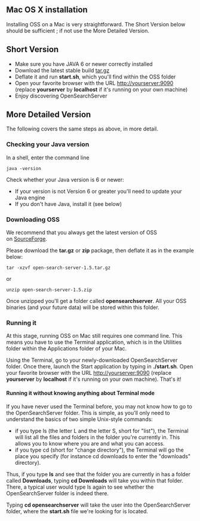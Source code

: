 ## Mac OS X installation

Installing OSS on a Mac is very straightforward. The Short Version below should be sufficient ; if not use the More Detailed Version.

## Short Version

- Make sure you have JAVA 6 or newer correctly installed
- Download the latest stable build [tar.gz](http://www.open-search-server.com/home/download/ "download")
- Deflate it and run **start.sh**, which you'll find within the OSS folder
- Open your favorite browser with the URL [http://yourserver:9090](http://yourserver:9090) (replace **yourserver** by **localhost** if it's running on your own machine)
- Enjoy discovering OpenSearchServer

## More Detailed Version
The following covers the same steps as above, in more detail.

### Checking your Java version ###

In a shell, enter the command line

    java -version

Check whether your Java version is 6 or newer:

- If your version is not Version 6 or greater you'll need to update your Java engine
- If you don't have Java, install it (see below)

### Downloading OSS

We recommend that you always get the latest version of OSS on [SourceForge](http://www.open-search-server.com/download/ "Download").

Please download the **tar.gz** or **zip** package, then deflate it as in the example below:

    tar -xzvf open-search-server-1.5.tar.gz
    
or

	unzip open-search-server-1.5.zip
    
Once unzipped you'll get a folder called **opensearchserver**. All your OSS binaries (and your future data) will be stored within this folder.

### Running it
At this stage, running OSS on Mac still requires one command line. This means you have to use the Terminal application, which is in the Utilities folder within the Applications folder of your Mac.

Using the Terminal, go to your newly-downloaded OpenSearchServer folder. Once there, launch the Start application by typing in **./start.sh**. Open your favorite browser with the URL [http://yourserver:9090](http://yourserver:9090) (replace **yourserver** by **localhost** if it's running on your own machine). That's it!

#### Running it without knowing anything about Terminal mode

If you have never used the Terminal before, you may not know how to go to the OpenSearchServer folder. This is simple, as you'll only need to understand the basics of two simple Unix-style commands:

- if you type ls (the letter L and the letter S, short for "list"), the Terminal will list all the files and folders in the folder you're currently in. This allows you to know where you are and what you can access.
- if you type cd (short for "change directory"), the Terminal will go the place you specify (for instance cd downloads to enter the "downloads" directory).

Thus, if you type **ls** and see that the folder you are currently in has a folder called **Downloads**, typing **cd Downloads** will take you within that folder. There, a typical user would type ls again to see whether the OpenSearchServer folder is indeed there.

Typing **cd opensearchserver** will take the user into the OpenSearchServer folder, where the **start.sh** file we're looking for is located.
